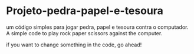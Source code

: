 # Projeto-pedra-papel-e-tesoura

um código simples para jogar pedra, papel e tesoura contra o computador.<br>
A simple code to play rock paper scissors against the computer.

if you want to change something in the code, go ahead!
